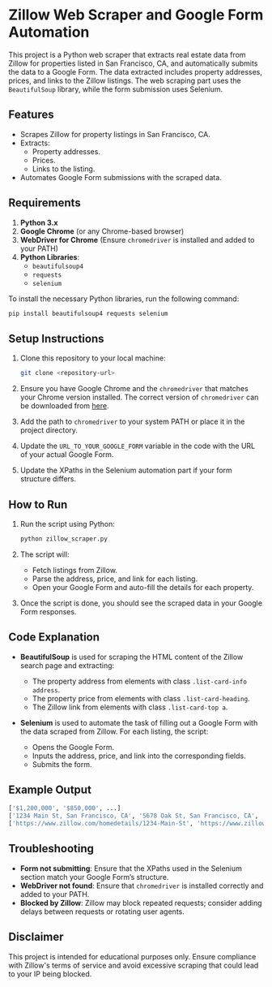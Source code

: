 # Zillow Web Scraper and Google Form Automation

This project is a Python web scraper that extracts real estate data from Zillow for properties listed in San Francisco, CA, and automatically submits the data to a Google Form. The data extracted includes property addresses, prices, and links to the Zillow listings. The web scraping part uses the `BeautifulSoup` library, while the form submission uses Selenium.

## Features
- Scrapes Zillow for property listings in San Francisco, CA.
- Extracts:
  - Property addresses.
  - Prices.
  - Links to the listing.
- Automates Google Form submissions with the scraped data.

## Requirements

1. **Python 3.x**
2. **Google Chrome** (or any Chrome-based browser)
3. **WebDriver for Chrome** (Ensure `chromedriver` is installed and added to your PATH)
4. **Python Libraries**:
   - `beautifulsoup4`
   - `requests`
   - `selenium`

To install the necessary Python libraries, run the following command:

```bash
pip install beautifulsoup4 requests selenium
```

## Setup Instructions

1. Clone this repository to your local machine:
   ```bash
   git clone <repository-url>
   ```

2. Ensure you have Google Chrome and the `chromedriver` that matches your Chrome version installed. The correct version of `chromedriver` can be downloaded from [here](https://sites.google.com/a/chromium.org/chromedriver/downloads).

3. Add the path to `chromedriver` to your system PATH or place it in the project directory.

4. Update the `URL_TO_YOUR_GOOGLE_FORM` variable in the code with the URL of your actual Google Form.

5. Update the XPaths in the Selenium automation part if your form structure differs.

## How to Run

1. Run the script using Python:
   ```bash
   python zillow_scraper.py
   ```

2. The script will:
   - Fetch listings from Zillow.
   - Parse the address, price, and link for each listing.
   - Open your Google Form and auto-fill the details for each property.

3. Once the script is done, you should see the scraped data in your Google Form responses.

## Code Explanation

- **BeautifulSoup** is used for scraping the HTML content of the Zillow search page and extracting:
  - The property address from elements with class `.list-card-info address`.
  - The property price from elements with class `.list-card-heading`.
  - The Zillow link from elements with class `.list-card-top a`.

- **Selenium** is used to automate the task of filling out a Google Form with the data scraped from Zillow. For each listing, the script:
  - Opens the Google Form.
  - Inputs the address, price, and link into the corresponding fields.
  - Submits the form.

## Example Output

```bash
['$1,200,000', '$850,000', ...] 
['1234 Main St, San Francisco, CA', '5678 Oak St, San Francisco, CA', ...] 
['https://www.zillow.com/homedetails/1234-Main-St', 'https://www.zillow.com/homedetails/5678-Oak-St', ...]
```

## Troubleshooting

- **Form not submitting**: Ensure that the XPaths used in the Selenium section match your Google Form’s structure.
- **WebDriver not found**: Ensure that `chromedriver` is installed correctly and added to your PATH.
- **Blocked by Zillow**: Zillow may block repeated requests; consider adding delays between requests or rotating user agents.

## Disclaimer

This project is intended for educational purposes only. Ensure compliance with Zillow's terms of service and avoid excessive scraping that could lead to your IP being blocked.
